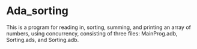 # Ada_sorting
This is a  program for reading in, sorting, summing, and printing an array of numbers, using concurrency, consisting of three files: MainProg.adb, Sorting.ads, and Sorting.adb.
